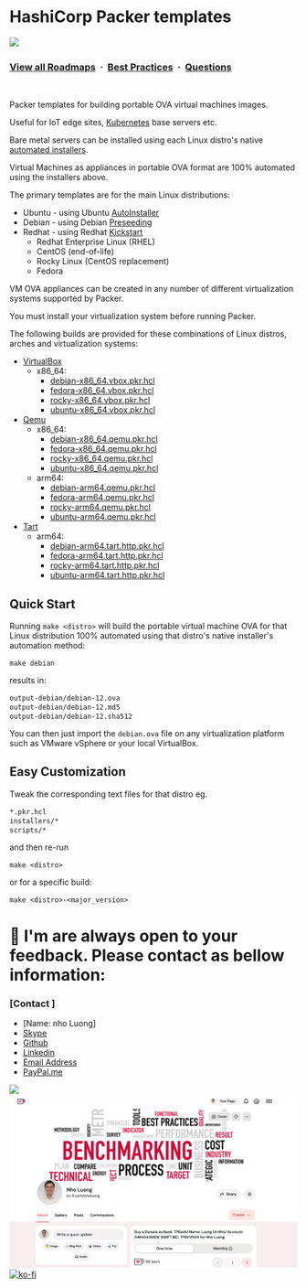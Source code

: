 # HashiCorp Packer templates

![](https://i.imgur.com/waxVImv.png)
### [View all Roadmaps](https://github.com/nholuongut/all-roadmaps) &nbsp;&middot;&nbsp; [Best Practices](https://github.com/nholuongut/all-roadmaps/blob/main/public/best-practices/) &nbsp;&middot;&nbsp; [Questions](https://www.linkedin.com/in/nholuong/)
<br/>

Packer templates for building portable OVA virtual machines images.

Useful for IoT edge sites, [Kubernetes](https://github.com/nholuongut/kubernetes-configs) base servers etc.

Bare metal servers can be installed using each Linux distro's native [automated installers](https://github.com/nholuongut/packer/tree/main/installers).

Virtual Machines as appliances in portable OVA format are 100% automated using the installers above.

The primary templates are for the main Linux distributions:

- Ubuntu - using Ubuntu [AutoInstaller](https://github.com/nholuongut/packer/blob/main/installers/autoinstall-user-data)
- Debian - using Debian [Preseeding](https://github.com/nholuongut/packer/blob/main/installers/preseed.cfg)
- Redhat - using Redhat [Kickstart](https://github.com/nholuongut/packer/blob/main/installers/anaconda-ks.cfg)
  - Redhat Enterprise Linux (RHEL)
  - CentOS (end-of-life)
  - Rocky Linux (CentOS replacement)
  - Fedora

VM OVA appliances can be created in any number of different virtualization systems supported by Packer.

You must install your virtualization system before running Packer.

The following builds are provided for these combinations of Linux distros, arches and virtualization systems:

- [VirtualBox](https://www.virtualbox.org/)
  - x86_64:
    - [debian-x86_64.vbox.pkr.hcl](https://github.com/nholuongut/packer/blob/main/debian-x86_64.vbox.pkr.hcl)
    - [fedora-x86_64.vbox.pkr.hcl](https://github.com/nholuongut/packer/blob/main/fedora-x86_64.vbox.pkr.hcl)
    - [rocky-x86_64.vbox.pkr.hcl](https://github.com/nholuongut/packer/blob/main/rocky-x86_64.vbox.pkr.hcl)
    - [ubuntu-x86_64.vbox.pkr.hcl](https://github.com/nholuongut/packer/blob/main/ubuntu-x86_64.vbox.pkr.hcl)
- [Qemu](https://www.qemu.org/)
  - x86_64:
    - [debian-x86_64.qemu.pkr.hcl](https://github.com/nholuongut/packer/blob/main/debian-x86_64.qemu.pkr.hcl)
    - [fedora-x86_64.qemu.pkr.hcl](https://github.com/nholuongut/packer/blob/main/fedora-x86_64.qemu.pkr.hcl)
    - [rocky-x86_64.qemu.pkr.hcl](https://github.com/nholuongut/packer/blob/main/rocky-x86_64.qemu.pkr.hcl)
    - [ubuntu-x86_64.qemu.pkr.hcl](https://github.com/nholuongut/packer/blob/main/ubuntu-x86_64.qemu.pkr.hcl)
  - arm64:
    - [debian-arm64.qemu.pkr.hcl](https://github.com/nholuongut/packer/blob/main/debian-arm64.qemu.pkr.hcl)
    - [fedora-arm64.qemu.pkr.hcl](https://github.com/nholuongut/packer/blob/main/fedora-arm64.qemu.pkr.hcl)
    - [rocky-arm64.qemu.pkr.hcl](https://github.com/nholuongut/packer/blob/main/rocky-arm64.qemu.pkr.hcl)
    - [ubuntu-arm64.qemu.pkr.hcl](https://github.com/nholuongut/packer/blob/main/ubuntu-arm64.qemu.pkr.hcl)
- [Tart](https://tart.run/)
  - arm64:
    - [debian-arm64.tart.http.pkr.hcl](https://github.com/nholuongut/packer/blob/main/debian-arm64.tart.http.pkr.hcl)
    - [fedora-arm64.tart.http.pkr.hcl](https://github.com/nholuongut/packer/blob/main/fedora-arm64.tart.http.pkr.hcl)
    - [rocky-arm64.tart.http.pkr.hcl](https://github.com/nholuongut/packer/blob/main/rocky-arm64.tart.http.pkr.hcl)
    - [ubuntu-arm64.tart.http.pkr.hcl](https://github.com/nholuongut/packer/blob/main/ubuntu-arm64.tart.http.pkr.hcl)

## Quick Start

Running `make <distro>` will build the portable virtual machine OVA for that Linux distribution 100% automated using that distro's native installer's automation method:

```shell
make debian
```

results in:

```none
output-debian/debian-12.ova
output-debian/debian-12.md5
output-debian/debian-12.sha512
```

You can then just import the `debian.ova` file on any virtualization platform such as VMware vSphere or your local VirtualBox.

## Easy Customization

Tweak the corresponding text files for that distro eg.

```none
*.pkr.hcl
installers/*
scripts/*
```

and then re-run

```shell
make <distro>
```

or for a specific build:

```shell
make <distro>-<major_version>
```

# 🚀 I'm are always open to your feedback.  Please contact as bellow information:
### [Contact ]
* [Name: nho Luong]
* [Skype](luongutnho_skype)
* [Github](https://github.com/nholuongut/)
* [Linkedin](https://www.linkedin.com/in/nholuong/)
* [Email Address](luongutnho@hotmail.com)
* [PayPal.me](https://www.paypal.com/paypalme/nholuongut)

![](https://i.imgur.com/waxVImv.png)
![](Donate.png)
[![ko-fi](https://ko-fi.com/img/githubbutton_sm.svg)](https://ko-fi.com/nholuong)